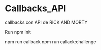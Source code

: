 # Callbacks_API
callbacks con API de RICK AND MORTY


Run
npm init

npm run callback
npm run callack:challenge
